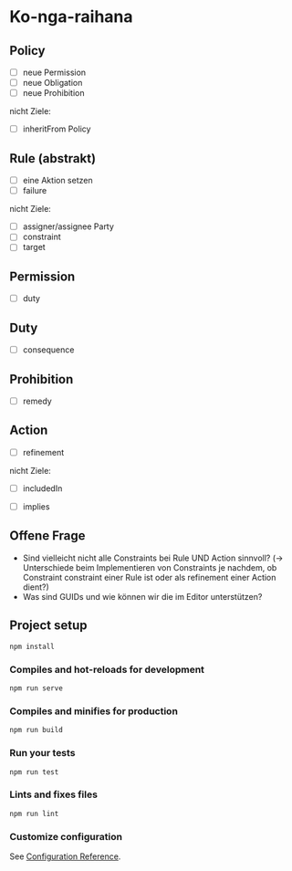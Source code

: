 # Ko-nga-raihana

## Policy
- [ ] neue Permission
- [ ] neue Obligation
- [ ] neue Prohibition

nicht Ziele:

- [ ] inheritFrom Policy

## Rule (abstrakt)
- [ ] eine Aktion setzen
- [ ] failure

nicht Ziele:

- [ ] assigner/assignee Party
- [ ] constraint
- [ ] target

## Permission
- [ ] duty

## Duty
- [ ] consequence

## Prohibition
- [ ] remedy

## Action
- [ ] refinement

nicht Ziele:

- [ ] includedIn
- [ ] implies



## Offene Frage

- Sind vielleicht nicht alle Constraints bei Rule UND Action sinnvoll? (-> Unterschiede beim Implementieren von Constraints je nachdem, ob Constraint constraint einer Rule ist oder als refinement einer Action dient?)
- Was sind GUIDs und wie können wir die im Editor unterstützen?

## Project setup
```
npm install
```

### Compiles and hot-reloads for development
```
npm run serve
```

### Compiles and minifies for production
```
npm run build
```

### Run your tests
```
npm run test
```

### Lints and fixes files
```
npm run lint
```

### Customize configuration
See [Configuration Reference](https://cli.vuejs.org/config/).

